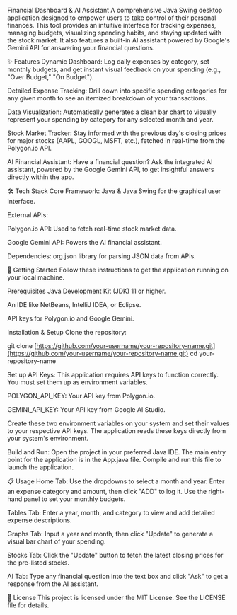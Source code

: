 Financial Dashboard & AI Assistant
A comprehensive Java Swing desktop application designed to empower users to take control of their personal finances. This tool provides an intuitive interface for tracking expenses, managing budgets, visualizing spending habits, and staying updated with the stock market. It also features a built-in AI assistant powered by Google's Gemini API for answering your financial questions.

✨ Features
Dynamic Dashboard: Log daily expenses by category, set monthly budgets, and get instant visual feedback on your spending (e.g., "Over Budget," "On Budget").

Detailed Expense Tracking: Drill down into specific spending categories for any given month to see an itemized breakdown of your transactions.

Data Visualization: Automatically generates a clean bar chart to visually represent your spending by category for any selected month and year.

Stock Market Tracker: Stay informed with the previous day's closing prices for major stocks (AAPL, GOOGL, MSFT, etc.), fetched in real-time from the Polygon.io API.

AI Financial Assistant: Have a financial question? Ask the integrated AI assistant, powered by the Google Gemini API, to get insightful answers directly within the app.

🛠️ Tech Stack
Core Framework: Java & Java Swing for the graphical user interface.

External APIs:

Polygon.io API: Used to fetch real-time stock market data.

Google Gemini API: Powers the AI financial assistant.

Dependencies: org.json library for parsing JSON data from APIs.

🚀 Getting Started
Follow these instructions to get the application running on your local machine.

Prerequisites
Java Development Kit (JDK) 11 or higher.

An IDE like NetBeans, IntelliJ IDEA, or Eclipse.

API keys for Polygon.io and Google Gemini.

Installation & Setup
Clone the repository:

git clone [https://github.com/your-username/your-repository-name.git](https://github.com/your-username/your-repository-name.git)
cd your-repository-name

Set up API Keys:
This application requires API keys to function correctly. You must set them up as environment variables.

POLYGON_API_KEY: Your API key from Polygon.io.

GEMINI_API_KEY: Your API key from Google AI Studio.

Create these two environment variables on your system and set their values to your respective API keys. The application reads these keys directly from your system's environment.

Build and Run:
Open the project in your preferred Java IDE. The main entry point for the application is in the App.java file. Compile and run this file to launch the application.

📋 Usage
Home Tab: Use the dropdowns to select a month and year. Enter an expense category and amount, then click "ADD" to log it. Use the right-hand panel to set your monthly budgets.

Tables Tab: Enter a year, month, and category to view and add detailed expense descriptions.

Graphs Tab: Input a year and month, then click "Update" to generate a visual bar chart of your spending.

Stocks Tab: Click the "Update" button to fetch the latest closing prices for the pre-listed stocks.

AI Tab: Type any financial question into the text box and click "Ask" to get a response from the AI assistant.

📄 License
This project is licensed under the MIT License. See the LICENSE file for details.
